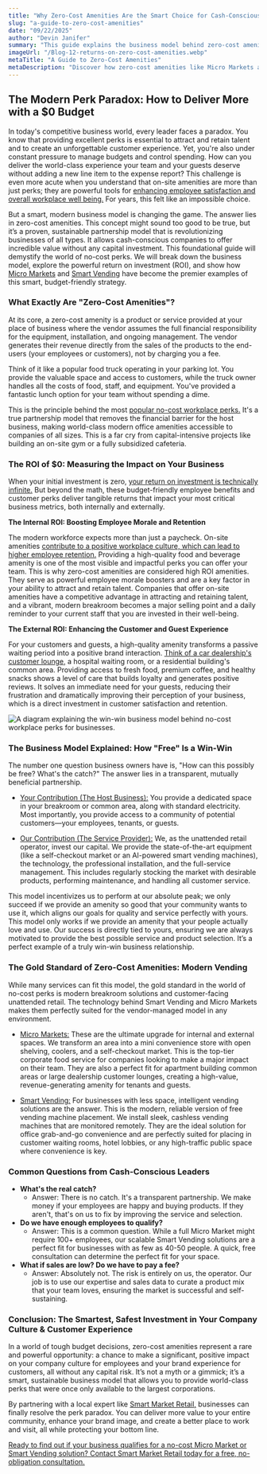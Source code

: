 ```yaml
---
title: "Why Zero-Cost Amenities Are the Smart Choice for Cash-Conscious Businesses"
slug: "a-guide-to-zero-cost-amenities"
date: "09/22/2025"
author: "Devin Janifer"
summary: "This guide explains the business model behind zero-cost amenities. Learn how no-cost workplace perks like Micro Markets and Smart Vending serve as high ROI amenities that boost morale and help you attract and retain talent without impacting your budget."
imageUrl: "/Blog-12-returns-on-zero-cost-amenities.webp"
metaTitle: "A Guide to Zero-Cost Amenities"
metaDescription: "Discover how zero-cost amenities like Micro Markets and Smart Vending can upgrade your communal and work spaces. Learn about the no-cost business model that helps you attract and retain talent, customers, and guest."
---
```


## <span class="text-mint">The Modern Perk Paradox: </span> <span class="text-coral">How to Deliver More with a $0 Budget</span>
In today's competitive business world, every leader faces a paradox. You know that providing excellent perks is essential to attract and retain talent and to create an unforgettable customer experience. Yet, you're also under constant pressure to manage budgets and control spending. How can you deliver the world-class experience your team and your guests deserve without adding a new line item to the expense report? This challenge is even more acute when you understand that on-site amenities are more than just perks; they are powerful tools for [enhancing employee satisfaction and overall workplace well being.](https://www.corporatewellnessmagazine.com/article/elevating-employee-satisfaction-the-power-of-on-site-amenities) For years, this felt like an impossible choice. 

But a smart, modern business model is changing the game. The answer lies in zero-cost amenities. This concept might sound too good to be true, but it’s a proven, sustainable partnership model that is revolutionizing businesses of all types. It allows cash-conscious companies to offer incredible value without any capital investment. This foundational guide will demystify the world of no-cost perks. We will break down the business model, explore the powerful return on investment (ROI), and show how [Micro Markets](https://smartmarketretail.com/blog/what-exactly-is-a-micro-market) and [Smart Vending](https://smartmarketretail.com/blog/what-is-a-smart-vending-machine) have become the premier examples of this smart, budget-friendly strategy.

### <span class="text-mint">What Exactly Are </span> <span class="text-coral">"Zero-Cost Amenities"?</span>
At its core, a zero-cost amenity is a product or service provided at your place of business where the vendor assumes the full financial responsibility for the equipment, installation, and ongoing management. The vendor generates their revenue directly from the sales of the products to the end-users (your employees or customers), not by charging you a fee.

Think of it like a popular food truck operating in your parking lot. You provide the valuable space and access to customers, while the truck owner handles all the costs of food, staff, and equipment. You've provided a fantastic lunch option for your team without spending a dime.

This is the principle behind the most [popular no-cost workplace perks.](https://www.peoplekeep.com/blog/affordable-benefits-to-offer-instead-of-raise) It's a true partnership model that removes the financial barrier for the host business, making world-class modern office amenities accessible to companies of all sizes. This is a far cry from capital-intensive projects like building an on-site gym or a fully subsidized cafeteria.

### <span class="text-mint">The ROI of $0: Measuring the Impact</span> <span class="text-coral">on Your Business</span>
When your initial investment is zero, [your return on investment is technically infinite.](https://smartmarketretail.com/blog/roi-of-modern-office-amenities) But beyond the math, these budget-friendly employee benefits and customer perks deliver tangible returns that impact your most critical business metrics, both internally and externally.

**The Internal ROI: Boosting Employee Morale and Retention**

The modern workforce expects more than just a paycheck. On-site amenities [contribute to a positive workplace culture, which can lead to higher employee retention.](https://www.corporatewellnessmagazine.com/article/elevating-employee-satisfaction-the-power-of-on-site-amenities) Providing a high-quality food and beverage amenity is one of the most visible and impactful perks you can offer your team. This is why zero-cost amenities are considered high ROI amenities. They serve as powerful employee morale boosters and are a key factor in your ability to attract and retain talent. Companies that offer on-site amenities have a competitive advantage in attracting and retaining talent, and a vibrant, modern breakroom becomes a major selling point and a daily reminder to your current staff that you are invested in their well-being.

**The External ROI: Enhancing the Customer and Guest Experience**

For your customers and guests, a high-quality amenity transforms a passive waiting period into a positive brand interaction. [Think of a car dealership's customer lounge,](https://smartmarketretail.com/blog/car-dealership-amenity-that-boost-csi) a hospital waiting room, or a residential building's common area. Providing access to fresh food, premium coffee, and healthy snacks shows a level of care that builds loyalty and generates positive reviews. It solves an immediate need for your guests, reducing their frustration and dramatically improving their perception of your business, which is a direct investment in customer satisfaction and retention.

<div class="mb-6 sm:mb-8 rounded-lg overflow-hidden">
  <img src="/Blog-12-no-cost-win-win-business-model.webp" alt="A diagram explaining the win-win business model behind no-cost workplace perks for businesses." class="w-full h-auto object-cover"/>
</div>

### <span class="text-mint">The Business Model Explained:</span> <span class="text-coral">How "Free" Is a Win-Win</span>
The number one question business owners have is, "How can this possibly be free? What's the catch?" The answer lies in a transparent, mutually beneficial partnership.

- [Your Contribution (The Host Business):](https://smartmarketretail.com/faq#micro-market-space-requirements) You provide a dedicated space in your breakroom or common area, along with standard electricity. Most importantly, you provide access to a community of potential customers—your employees, tenants, or guests.

- [Our Contribution (The Service Provider):](https://smartmarketretail.com/faq#cost-to-business) We, as the unattended retail operator, invest our capital. We provide the state-of-the-art equipment (like a self-checkout market or an AI-powered smart vending machines), the technology, the professional installation, and the full-service management. This includes regularly stocking the market with desirable products, performing maintenance, and handling all customer service. 

This model incentivizes us to perform at our absolute peak; we only succeed if we provide an amenity so good that your community wants to use it, which aligns our goals for quality and service perfectly with yours. This model only works if we provide an amenity that your people actually love and use. Our success is directly tied to yours, ensuring we are always motivated to provide the best possible service and product selection. It’s a perfect example of a truly win-win business relationship.

### <span class="text-mint">The Gold Standard of Zero-Cost Amenities:</span> <span class="text-coral">Modern Vending</span>
While many services can fit this model, the gold standard in the world of no-cost perks is modern breakroom solutions and customer-facing unattended retail. The technology behind Smart Vending and Micro Markets makes them perfectly suited for the vendor-managed model in any environment.

- [Micro Markets:](https://smartmarketretail.com/solutions/micro-markets) These are the ultimate upgrade for internal and external spaces. We transform an area into a mini convenience store with open shelving, coolers, and a self-checkout market. This is the top-tier corporate food service for companies looking to make a major impact on their team. They are also a perfect fit for apartment building common areas or large dealership customer lounges, creating a high-value, revenue-generating amenity for tenants and guests.

- [Smart Vending:](https://smartmarketretail.com/solutions/smart-coolers) For businesses with less space, intelligent vending solutions are the answer. This is the modern, reliable version of free vending machine placement. We install sleek, cashless vending machines that are monitored remotely. They are the ideal solution for office grab-and-go convenience and are perfectly suited for placing in customer waiting rooms, hotel lobbies, or any high-traffic public space where convenience is key.

### <span class="text-mint">Common Questions from</span> <span class="text-coral">Cash-Conscious Leaders</span>
- **What's the real catch?** 
    - Answer: There is no catch. It's a transparent partnership. We make money if your employees are happy and buying products. If they aren't, that's on us to fix by improving the service and selection.
- **Do we have enough employees to qualify?**
   - Answer: This is a common question. While a full Micro Market might require 100+ employees, our scalable Smart Vending solutions are a perfect fit for businesses with as few as 40-50 people. A quick, free consultation can determine the perfect fit for your space.
- **What if sales are low? Do we have to pay a fee?** 
    - Answer: Absolutely not. The risk is entirely on us, the operator. Our job is to use our expertise and sales data to curate a product mix that your team loves, ensuring the market is successful and self-sustaining.

### <span class="text-mint">Conclusion: The Smartest, Safest Investment in</span> <span class="text-coral">Your Company Culture & Customer Experience</span>
In a world of tough budget decisions, zero-cost amenities represent a rare and powerful opportunity: a chance to make a significant, positive impact on your company culture for employees and your brand experience for customers, all without any capital risk. It’s not a myth or a gimmick; it’s a smart, sustainable business model that allows you to provide world-class perks that were once only available to the largest corporations.

By partnering with a local expert like [Smart Market Retail,](https://smartmarketretail.com/about) businesses can finally resolve the perk paradox. You can deliver more value to your entire community, enhance your brand image, and create a better place to work and visit, all while protecting your bottom line.

[Ready to find out if your business qualifies for a no-cost Micro Market or Smart Vending solution? Contact Smart Market Retail today for a free, no-obligation consultation.](https://smartmarketretail.com/contact)
